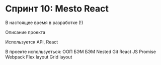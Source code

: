 # Спринт 10:  Mesto React

В настоящее время в разработке (!)

Описание проекта

Используется API, React

В проекте используеться:
ООП
БЭМ
БЭМ Nested
Git
React JS
Promise
Webpack
Flex layout
Grid layout